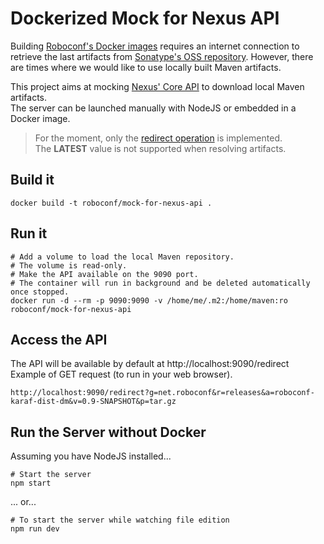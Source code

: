 # Dockerized Mock for Nexus API

Building [Roboconf's Docker images](https://github.com/roboconf/roboconf-dockerfile) requires an internet connection to
retrieve the last artifacts from [Sonatype's OSS repository](https://oss.sonatype.org/). However,
there are times where we would like to use locally built Maven artifacts.

This project aims at mocking [Nexus' Core API](https://repository.sonatype.org/nexus-restlet1x-plugin/default/docs/index.html)
to download local Maven artifacts.  
The server can be launched manually with NodeJS or embedded in a Docker image.

> For the moment, only the
> [redirect operation](https://repository.sonatype.org/nexus-restlet1x-plugin/default/docs/path__artifact_maven_redirect.html)
> is implemented.  
> The **LATEST** value is not supported when resolving artifacts.


## Build it 

```
docker build -t roboconf/mock-for-nexus-api .
```

## Run it

```properties
# Add a volume to load the local Maven repository.
# The volume is read-only.
# Make the API available on the 9090 port.
# The container will run in background and be deleted automatically once stopped.
docker run -d --rm -p 9090:9090 -v /home/me/.m2:/home/maven:ro roboconf/mock-for-nexus-api
```

## Access the API

The API will be available by default at http://localhost:9090/redirect  
Example of GET request (to run in your web browser).

```
http://localhost:9090/redirect?g=net.roboconf&r=releases&a=roboconf-karaf-dist-dm&v=0.9-SNAPSHOT&p=tar.gz
```

## Run the Server without Docker

Assuming you have NodeJS installed...

```properties
# Start the server
npm start
```

... or...

```properties
# To start the server while watching file edition
npm run dev
```
